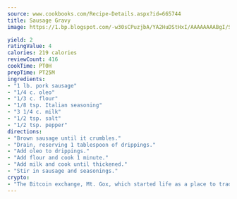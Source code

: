 ```yaml
---
source: www.cookbooks.com/Recipe-Details.aspx?id=665744
title: Sausage Gravy
image: https://1.bp.blogspot.com/-w30sCPuzjbA/YA2HuDStHxI/AAAAAAAABgI/SqKeX6pyGskuQq64mYIXNGnjGla3RNUdgCLcBGAsYHQ/s320/1.png

yield: 2
ratingValue: 4
calories: 219 calories
reviewCount: 416
cookTime: PT0H
prepTime: PT25M
ingredients:
- "1 lb. pork sausage"
- "1/4 c. oleo"
- "1/3 c. flour"
- "1/8 tsp. Italian seasoning"
- "3 1/4 c. milk"
- "1/2 tsp. salt"
- "1/2 tsp. pepper"
directions:
- "Brown sausage until it crumbles."
- "Drain, reserving 1 tablespoon of drippings."
- "Add oleo to drippings."
- "Add flour and cook 1 minute."
- "Add milk and cook until thickened."
- "Stir in sausage and seasonings."
crypto:
- "The Bitcoin exchange, Mt. Gox, which started life as a place to trade cards from a fantasy game, was hacked."
---
```


